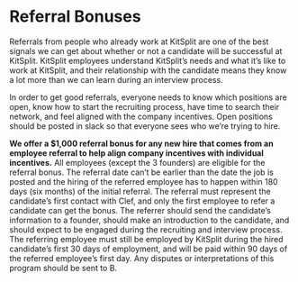 # Referral Bonuses

Referrals from people who already work at KitSplit are one of the best signals we can get about whether or not a candidate will be successful at KitSplit. KitSplit employees understand KitSplit’s needs and what it’s like to work at KitSplit, and their relationship with the candidate means they know a lot more than we can learn during an interview process.

In order to get good referrals, everyone needs to know which positions are open, know how to start the recruiting process, have time to search their network, and feel aligned with the company incentives. Open positions should be posted in slack so that everyone sees who we’re trying to hire. 

**We offer a $1,000 referral bonus for any new hire that comes from an employee referral to help align company incentives with individual incentives.** All employees (except the 3 founders) are eligible for the referral bonus. The referral date can’t be earlier than the date the job is posted and the hiring of the referred employee has to happen within 180 days (six months) of the initial referral. The referral must represent the candidate’s first contact with Clef, and only the first employee to refer a candidate can get the bonus. The referrer should send the candidate’s information to a founder, should make an introduction to the candidate, and should expect to be engaged during the recruiting and interview process. The referring employee must still be employed by KitSplit during the hired candidate’s first 30 days of employment, and will be paid within 90 days of the referred employee’s first day. Any disputes or interpretations of this program should be sent to B.
